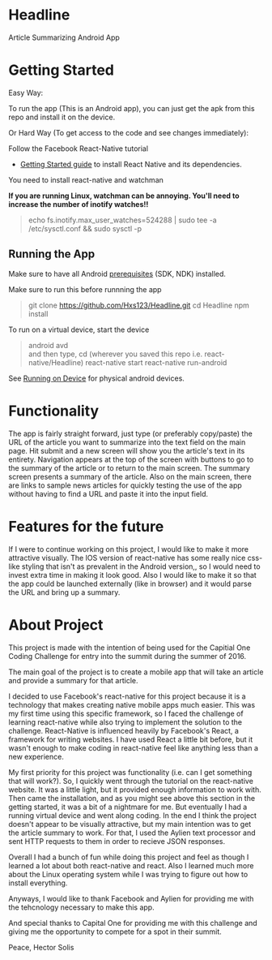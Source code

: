 # Headline
Article Summarizing Android App

# Getting Started

Easy Way:

To run the app (This is an Android app), you can just get the apk from this
repo and install it on the device.

Or Hard Way (To get access to the code and see changes immediately):

Follow the Facebook React-Native tutorial
- [Getting Started guide](http://facebook.github.io/react-native/docs/getting-started.html) to install React Native and its dependencies.

You need to install react-native and watchman

**If you are running Linux, watchman can be annoying. You'll need to increase the number of inotify watches!!**

> echo fs.inotify.max_user_watches=524288 | sudo tee -a /etc/sysctl.conf && sudo sysctl -p

## Running the App

Make sure to have all Android [prerequisites](https://github.com/facebook/react-native/tree/master/ReactAndroid#prerequisites) (SDK, NDK) installed.

Make sure to run this before runnning the app

> git clone https://github.com/Hxs123/Headline.git
> cd Headline
> npm install

To run on a virtual device, start the device
> android avd	
and then type,
> cd (wherever you saved this repo i.e. react-native/Headline)
> react-native start
> react-native run-android

See [Running on Device](https://facebook.github.io/react-native/docs/running-on-device-android.html) for physical android devices.

# Functionality

The app is fairly straight forward, just type (or preferably copy/paste)
the URL of the article you want to summarize into the text field on the 
main page. Hit submit and a new screen will show you the article's text
in its entirety. Navigation appears at the top of the screen with buttons
to go to the summary of the article or to return to the main screen. The
summary screen presents a summary of the article. Also on the main screen,
there are links to sample news articles for quickly testing the use of the
app without having to find a URL and paste it into the input field.

# Features for the future

If I were to continue working on this project, I would like to make it more
attractive visually. The IOS version of react-native has some really nice
css-like styling that isn't as prevalent in the Android version,, so I 
would need to invest extra time in making it look good. Also I would like 
to make it so that the app could be launched externally (like in browser)
and it would parse the URL and bring up a summary.

# About Project

This project is made with the intention of being used for the Capitial One
Coding Challenge for entry into the summit during the summer of 2016.

The main goal of the project is to create a mobile app that will take an
article and provide a summary for that article. 

I decided to use Facebook's react-native for this project because it is
a technology that makes creating native mobile apps much easier. This was
my first time using this specific framework, so I faced the challenge of 
learning react-native while also trying to implement the solution to the
challenge. React-Native is influenced heavily by Facebook's React, a 
framework for writing websites. I have used React a little bit before, but
it wasn't enough to make coding in react-native feel like anything less than
a new experience.

My first priority for this project was functionality (i.e. can I get something
that will work?). So, I quickly went through the tutorial on the react-native
website. It was a little light, but it provided enough information to work
with. Then came the installation, and as you might see above this section in
the getting started, it was a bit of a nightmare for me. But eventually I had
a running virtual device and went along coding. In the end I think the project
doesn't appear to be visually attractive, but my main intention was to get the
article summary to work. For that, I used the Aylien text processor and sent
HTTP requests to them in order to recieve JSON responses.

Overall I had a bunch of fun while doing this project and feel as though I 
learned a lot about both react-native and react. Also I learned much more
about the Linux operating system while I was trying to figure out how to 
install everything.

Anyways, I would like to thank Facebook and Aylien for providing me with the
tehcnology necessary to make this app.

And special thanks to Capital One for providing me with this challenge and
giving me the opportunity to compete for a spot in their summit.


Peace,
Hector Solis 